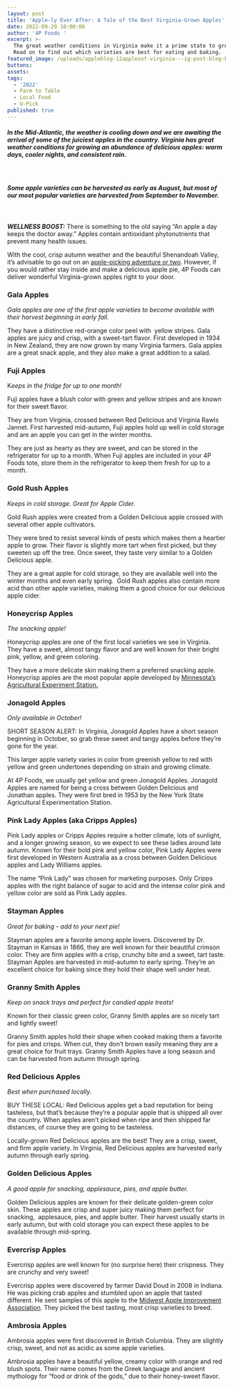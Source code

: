 ```yaml
---
layout: post
title: 'Apple-ly Ever After: A Tale of the Best Virginia-Grown Apples'
date: 2022-09-29 10:00:00
author: '4P Foods '
excerpt: >-
  The great weather conditions in Virginia make it a prime state to grow apples.
  Read on to find out which varieties are best for eating and baking.
featured_image: /uploads/appleblog-12applesof-virginia---ig-post-blog-banner.png
buttons:
assets:
tags:
  - '2022'
  - Farm to Table
  - Local Food
  - U-Pick
published: true
---
```

<div class="editable"><h5>In the Mid-Atlantic, the weather is cooling down and we are awaiting the arrival of some of the juiciest apples in the country. Virginia has great&nbsp; weather conditions for growing an abundance of delicious apples: warm days, cooler nights, and consistent rain.</h5><p>&nbsp;</p><h5>Some apple varieties can be harvested as early as August, but most of our most popular varieties are harvested from September to November.&nbsp;</h5><p>&nbsp;</p><p><strong><em>WELLNESS BOOST:</em></strong> There is something to the old saying &ldquo;An apple a day keeps the doctor away.&rdquo; Apples contain antioxidant phytonutrients that prevent many health issues.</p><p>With the cool, crisp autumn weather and the beautiful Shenandoah Valley, it&rsquo;s advisable to go out on an <a href="https://www.funinfairfaxva.com/apple-picking-in-virginia/#:~:text=Mid%2DSeptember%20to%20mid%2DOctober,and%20Yellow%20Delicious%2C%20and%20Fuji.">apple-picking adventure or two</a>. However, if you would rather stay inside and make a delicious apple pie, 4P Foods can deliver wonderful Virginia-grown apples right to your door.</p><h3><strong>Gala Apples</strong></h3><p><em>Gala apples are one of the first apple varieties to become available with their harvest beginning in early fall.</em></p><p>They have a distinctive red-orange color peel with&nbsp; yellow stripes. Gala apples are juicy and crisp, with a sweet-tart flavor. First developed in 1934 in New Zealand, they are now grown by many Virginia farmers. Gala apples&nbsp; are a great snack apple, and they also make a great addition to a salad.</p><h3><strong>Fuji Apples</strong></h3><p>K<em>eeps in the fridge for up to one month!</em></p><p>Fuji apples have a blush color with green and yellow stripes and are known for their sweet flavor.</p><p>They are from Virginia, crossed between Red Delicious and Virginia Rawls Jannet. First harvested mid-autumn, Fuji apples hold up well in cold storage and are an apple you can get in the winter months.</p><p>They are just as hearty as they are sweet, and can be stored in the refrigerator for up to a month. When Fuji apples are included in your 4P Foods tote, store them in the refrigerator to keep them fresh for up to a month.</p><h3><strong>Gold Rush Apples</strong></h3><p><em>Keeps in cold storage. Great for Apple Cider.</em></p><p>Gold Rush apples were created from a Golden Delicious apple crossed with several other apple cultivators.</p><p>They were bred to resist several kinds of pests which makes them a heartier apple to grow. Their flavor is slightly more tart when first picked, but they sweeten up off the tree. Once sweet, they taste very similar to a Golden Delicious apple.</p><p>They are a great apple for cold storage, so they are available well into the winter months and even early spring.&nbsp; Gold Rush apples also contain more acid than other apple varieties, making them a good choice for our delicious apple cider.</p><h3><strong>Honeycrisp Apples</strong></h3><p><em>The snacking apple!</em></p><p>Honeycrisp apples are one of the first local varieties we see in Virginia. They have a sweet, almost tangy flavor and are well known for their bright pink, yellow, and green coloring.</p><p>They have a more delicate skin making them a preferred snacking apple. Honeycrisp apples are the most popular apple developed by <a href="https://specialtyproduce.com/produce/Honeycrisp_Apples_3122.php">Minnesota&rsquo;s Agricultural Experiment Station.</a></p><h3><strong>Jonagold Apples</strong></h3><p><em>Only available in October!</em></p><p>SHORT SEASON ALERT: In Virginia, Jonagold Apples have a short season beginning in October, so grab these sweet and tangy apples before they&rsquo;re gone for the year.</p><p>This larger apple variety varies in color from greenish yellow to red with yellow and green undertones depending on strain and growing climate.</p><p>At 4P Foods, we usually get yellow and green Jonagold Apples. Jonagold Apples are named for being a cross between Golden Delicious and Jonathan apples. They were first bred in 1953 by the New York State Agricultural Experimentation Station.</p><h3><strong>Pink Lady Apples (aka Cripps Apples)</strong></h3><p>Pink Lady apples or Cripps Apples require a hotter climate, lots of sunlight, and a longer growing season, so we expect to see these ladies around late autumn. Known for their bold pink and yellow color, Pink Lady Apples were first developed in Western Australia as a cross between Golden Delicious apples and Lady Williams apples.&nbsp;</p><p>The name &ldquo;Pink Lady&rdquo; was chosen for marketing purposes. Only Cripps apples with the right balance of sugar to acid and the intense color pink and yellow color are sold as Pink Lady apples.</p><h3><strong>Stayman Apples</strong></h3><p><em>Great for baking - add to your next pie!</em></p><p>Stayman apples are a favorite among apple lovers. Discovered by Dr. Stayman in Kansas in 1866, they are well known for their beautiful crimson color. They are firm apples with a crisp, crunchy bite and a sweet, tart taste. Stayman Apples are harvested in mid-autumn to early spring. They&rsquo;re an excellent choice for baking since they hold their shape well under heat.&nbsp;</p><h3>Granny <strong>Smith </strong>Apples</h3><p><em>Keep on snack trays and perfect for candied apple treats!</em></p><p>Known for their classic green color, Granny Smith apples are so nicely tart and lightly sweet!</p><p>Granny Smith apples hold their shape when cooked making them a favorite for pies and crisps. When cut, they don&rsquo;t brown easily meaning they are a great choice for fruit trays. Granny Smith Apples have a long season and can be harvested from autumn through spring.</p><h3><strong>Red Delicious Apples</strong></h3><p><em>Best when purchased locally.</em></p><p>BUY THESE LOCAL: Red Delicious apples get a bad reputation for being tasteless, but that&rsquo;s because they&rsquo;re a popular apple that is shipped all over the country. When apples aren&rsquo;t picked when ripe and then shipped far distances, of course they are going to be tasteless.&nbsp;</p><p>Locally-grown Red Delicious apples are the best! They are a crisp, sweet, and firm apple variety. In Virginia, Red Delicious apples are harvested early autumn through early spring.&nbsp;</p><h3><strong>Golden Delicious Apples</strong></h3><p><em>A good apple for snacking, applesauce, pies, and apple butter.</em></p><p>Golden Delicious apples are known for their delicate golden-green color skin. These apples are crisp and super juicy making them perfect for snacking,&nbsp; applesauce, pies, and apple butter. Their harvest usually starts in early autumn, but with cold storage you can expect these apples to be available through mid-spring.</p><h3><strong>Evercrisp Apples</strong></h3><p>Evercrisp apples are well known for (no surprise here) their crispness. They are crunchy and very sweet!</p><p>Evercrisp apples were discovered by farmer David Doud in 2008 in Indiana. He was picking crab apples and stumbled upon an apple that tasted different. He sent samples of this apple to the <a href="https://fruitgrowersnews.com/article/evercrisp-on-its-way/">Midwest Apple Improvement Association</a>. They picked the best tasting, most crisp varieties to breed.&nbsp;</p><h3><strong>Ambrosia Apples</strong></h3><p>Ambrosia apples were first discovered in British Columbia. They are slightly crisp, sweet, and not as acidic as some apple varieties.</p><p>Ambrosia apples have a beautiful yellow, creamy color with orange and red blush spots. Their name comes from the Greek language and ancient mythology for &ldquo;food or drink of the gods,&rdquo; due to their honey-sweet flavor.&nbsp;</p></div>